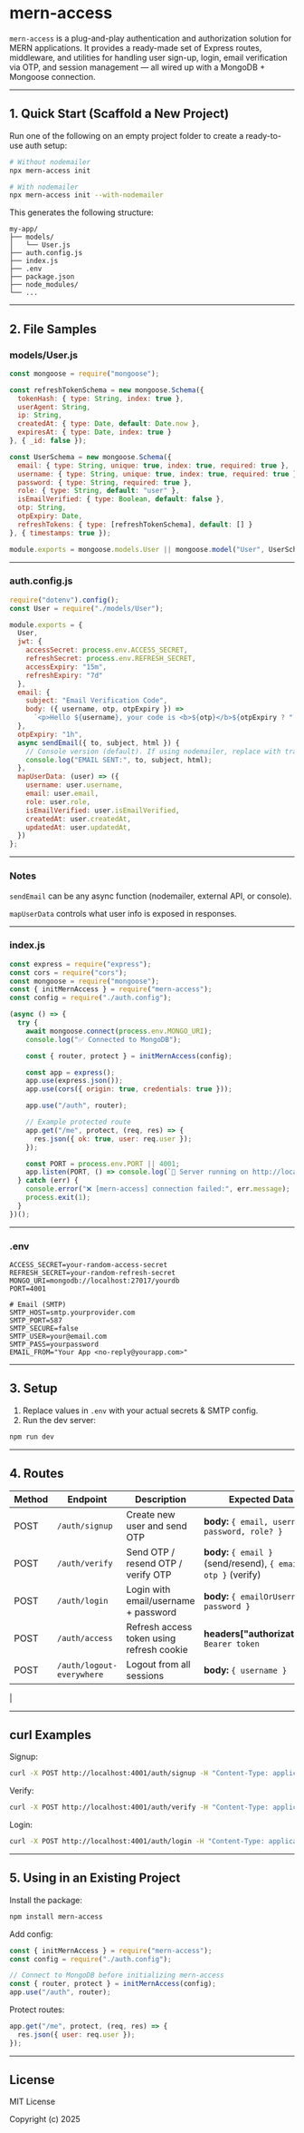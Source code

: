 # mern-access

```mern-access``` is a plug-and-play authentication and authorization solution for MERN applications. It provides a ready-made set of Express routes, middleware, and utilities for handling user sign-up, login, email verification via OTP, and session management — all wired up with a MongoDB + Mongoose connection.

---

## 1. Quick Start (Scaffold a New Project)

Run one of the following on an empty project folder to create a ready-to-use auth setup:

```bash
# Without nodemailer
npx mern-access init

# With nodemailer
npx mern-access init --with-nodemailer
```

This generates the following structure:

```
my-app/
├── models/
│   └── User.js
├── auth.config.js
├── index.js
├── .env
├── package.json
├── node_modules/
└── ...
```

---

## 2. File Samples

### models/User.js
```js
const mongoose = require("mongoose");

const refreshTokenSchema = new mongoose.Schema({
  tokenHash: { type: String, index: true },
  userAgent: String,
  ip: String,
  createdAt: { type: Date, default: Date.now },
  expiresAt: { type: Date, index: true }
}, { _id: false });

const UserSchema = new mongoose.Schema({
  email: { type: String, unique: true, index: true, required: true },
  username: { type: String, unique: true, index: true, required: true },
  password: { type: String, required: true },
  role: { type: String, default: "user" },
  isEmailVerified: { type: Boolean, default: false },
  otp: String,
  otpExpiry: Date,
  refreshTokens: { type: [refreshTokenSchema], default: [] }
}, { timestamps: true });

module.exports = mongoose.models.User || mongoose.model("User", UserSchema);
```

---

### auth.config.js
```js
require("dotenv").config();
const User = require("./models/User");

module.exports = {
  User,
  jwt: {
    accessSecret: process.env.ACCESS_SECRET,
    refreshSecret: process.env.REFRESH_SECRET,
    accessExpiry: "15m",
    refreshExpiry: "7d"
  },
  email: {
    subject: "Email Verification Code",
    body: ({ username, otp, otpExpiry }) =>
      `<p>Hello ${username}, your code is <b>${otp}</b>${otpExpiry ? " and valid for " + otpExpiry : ""}.</p>`
  },
  otpExpiry: "1h",
  async sendEmail({ to, subject, html }) {
    // Console version (default). If using nodemailer, replace with transporter.sendMail.
    console.log("EMAIL SENT:", to, subject, html);
  },
  mapUserData: (user) => ({
    username: user.username,
    email: user.email,
    role: user.role,
    isEmailVerified: user.isEmailVerified,
    createdAt: user.createdAt,
    updatedAt: user.updatedAt,
  })
};
```
---

### Notes

```sendEmail``` can be any async function (nodemailer, external API, or console).

```mapUserData``` controls what user info is exposed in responses.


---

### index.js
```js
const express = require("express");
const cors = require("cors");
const mongoose = require("mongoose");
const { initMernAccess } = require("mern-access");
const config = require("./auth.config");

(async () => {
  try {
    await mongoose.connect(process.env.MONGO_URI);
    console.log("✅ Connected to MongoDB");

    const { router, protect } = initMernAccess(config);

    const app = express();
    app.use(express.json());
    app.use(cors({ origin: true, credentials: true }));

    app.use("/auth", router);

    // Example protected route
    app.get("/me", protect, (req, res) => {
      res.json({ ok: true, user: req.user });
    });

    const PORT = process.env.PORT || 4001;
    app.listen(PORT, () => console.log(`🚀 Server running on http://localhost:${PORT}`));
  } catch (err) {
    console.error("❌ [mern-access] connection failed:", err.message);
    process.exit(1);
  }
})();
```

---

### .env
```env
ACCESS_SECRET=your-random-access-secret
REFRESH_SECRET=your-random-refresh-secret
MONGO_URI=mongodb://localhost:27017/yourdb
PORT=4001

# Email (SMTP)
SMTP_HOST=smtp.yourprovider.com
SMTP_PORT=587
SMTP_SECURE=false
SMTP_USER=your@email.com
SMTP_PASS=yourpassword
EMAIL_FROM="Your App <no-reply@yourapp.com>"
```

---

## 3. Setup

1. Replace values in `.env` with your actual secrets & SMTP config.
2. Run the dev server:

```bash
npm run dev
```

---

## 4. Routes

| Method | Endpoint                  | Description                                        | Expected Data                                                  |
| ------ | ------------------------- | -------------------------------------------------- | -------------------------------------------------------------- |
| POST   | `/auth/signup`            | Create new user and send OTP                       | **body:** `{ email, username, password, role? }`                      |
| POST   | `/auth/verify`            | Send OTP / resend OTP / verify OTP | **body:** `{ email }` (send/resend), `{ email, otp }` (verify) |
| POST   | `/auth/login`             | Login with email/username + password               | **body:** `{ emailOrUsername, password }`                      |
| POST   | `/auth/access`            | Refresh access token using refresh cookie          | **headers["authorization"]:** `Bearer token`                   |
| POST   | `/auth/logout-everywhere` | Logout from all sessions                           | **body:** `{ username }`                   |
|

---

## curl Examples

Signup:
```bash
curl -X POST http://localhost:4001/auth/signup -H "Content-Type: application/json" -d '{"email":"alice@example.com","username":"alice","password":"Secret123"}'
```

Verify:
```bash
curl -X POST http://localhost:4001/auth/verify -H "Content-Type: application/json" -d '{"email":"alice@example.com","otp":"123456"}'
```

Login:
```bash
curl -X POST http://localhost:4001/auth/login -H "Content-Type: application/json" -d '{"id":"alice","password":"Secret123"}'
```

---

## 5. Using in an Existing Project

Install the package:

```bash
npm install mern-access
```

Add config:

```js
const { initMernAccess } = require("mern-access");
const config = require("./auth.config");

// Connect to MongoDB before initializing mern-access
const { router, protect } = initMernAccess(config);
app.use("/auth", router);
```

Protect routes:

```js
app.get("/me", protect, (req, res) => {
  res.json({ user: req.user });
});
```

---

## License

MIT License

Copyright (c) 2025
